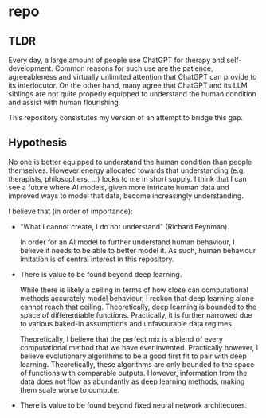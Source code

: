 # repo

## TLDR

Every day, a large amount of people use ChatGPT for therapy and self-development. Common reasons for such use are the patience, agreeableness and virtually unlimited attention that ChatGPT can provide to its interlocutor. On the other hand, many agree that ChatGPT and its LLM siblings are not quite properly equipped to understand the human condition and assist with human flourishing.

This repository consistutes my version of an attempt to bridge this gap.

## Hypothesis

No one is better equipped to understand the human condition than people themselves. However energy allocated towards that understanding (e.g. therapists, philosophers, ...) looks to me in short supply. I think that I can see a future where AI models, given more intricate human data and improved ways to model that data, become increasingly understanding.

I believe that (in order of importance):

- "What I cannot create, I do not understand" (Richard Feynman).

    In order for an AI model to further understand human behaviour, I believe it needs to be able to better model it. As such, human behaviour imitation is of central interest in this repository.

- There is value to be found beyond deep learning.

    While there is likely a ceiling in terms of how close can computational methods accurately model behaviour, I reckon that deep learning alone cannot reach that ceiling. Theoretically, deep learning is bounded to the space of differentiable functions. Practically, it is further narrowed due to various baked-in assumptions and unfavourable data regimes.

    Theoretically, I believe that the perfect mix is a blend of every computational method that we have ever invented. Practically however, I believe evolutionary algorithms to be a good first fit to pair with deep learning. Theoretically, these algorithms are only bounded to the space of functions with comparable outputs. However, information from the data does not flow as abundantly as deep learning methods, making them scale worse to compute.

- There is value to be found beyond fixed neural network architecures.
